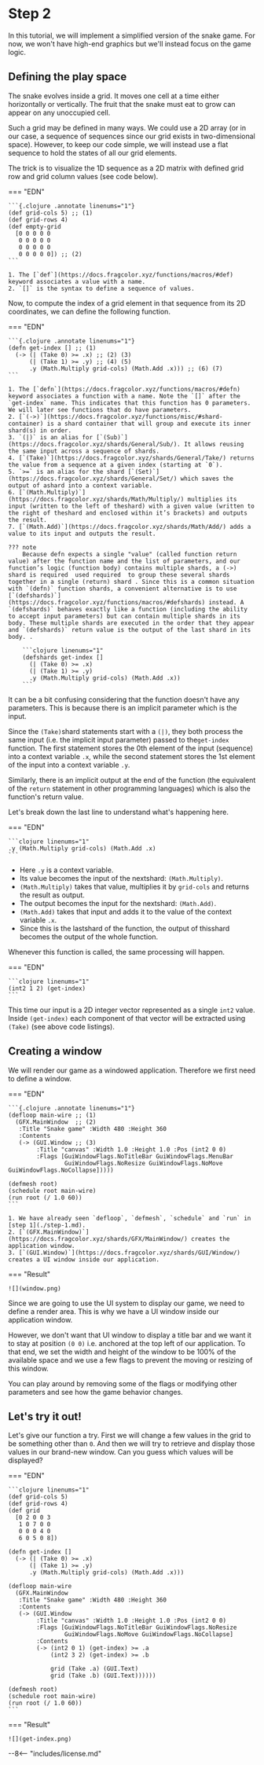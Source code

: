 # Step 2

In this tutorial, we will implement a simplified version of the snake game. For now, we won't have high-end graphics but we'll instead focus on the game logic.

## Defining the play space

The snake evolves inside a grid. It moves one cell at a time either horizontally or vertically. The fruit that the snake must eat to grow can appear on any unoccupied cell.

Such a grid may be defined in many ways. We could use a 2D array (or in our case, a sequence of sequences since our grid exists in two-dimensional space). However, to keep our code simple, we will instead use a flat sequence to hold the states of all our grid elements.

The trick is to visualize the 1D sequence as a 2D matrix with defined grid row and grid column values (see code below).

=== "EDN"

    ```{.clojure .annotate linenums="1"}
    (def grid-cols 5) ;; (1)
    (def grid-rows 4)
    (def empty-grid
      [0 0 0 0 0
       0 0 0 0 0
       0 0 0 0 0
       0 0 0 0 0]) ;; (2)
    ```

    1. The [`def`](https://docs.fragcolor.xyz/functions/macros/#def) keyword associates a value with a name.
    2. `[]` is the syntax to define a sequence of values.

Now, to compute the index of a grid element in that sequence from its 2D coordinates, we can define the following function.

=== "EDN"

    ```{.clojure .annotate linenums="1"}
    (defn get-index [] ;; (1)
      (-> (| (Take 0) >= .x) ;; (2) (3)
          (| (Take 1) >= .y) ;; (4) (5)
          .y (Math.Multiply grid-cols) (Math.Add .x))) ;; (6) (7)
    ```

    1. The [`defn`](https://docs.fragcolor.xyz/functions/macros/#defn) keyword associates a function with a name. Note the `[]` after the `get-index` name. This indicates that this function has 0 parameters. We will later see functions that do have parameters.
    2. [`(->)`](https://docs.fragcolor.xyz/functions/misc/#shard-container) is a shard container that will group and execute its inner shard(s) in order.
    3. `(|)` is an alias for [`(Sub)`](https://docs.fragcolor.xyz/shards/General/Sub/). It allows reusing the same input across a sequence of shards.
    4. [`(Take)`](https://docs.fragcolor.xyz/shards/General/Take/) returns the value from a sequence at a given index (starting at `0`).
    5. `>=` is an alias for the shard [`(Set)`](https://docs.fragcolor.xyz/shards/General/Set/) which saves the output of ashard into a context variable.
    6. [`(Math.Multiply)`](https://docs.fragcolor.xyz/shards/Math/Multiply/) multiplies its input (written to the left of theshard) with a given value (written to the right of theshard and enclosed within it’s brackets) and outputs the result.
    7. [`(Math.Add)`](https://docs.fragcolor.xyz/shards/Math/Add/) adds a value to its input and outputs the result.
        
    ??? note
        Because defn expects a single "value" (called function return value) after the function name and the list of parameters, and our function’s logic (function body) contains multiple shards, a (->) shard is required  used required  to group these several shards together in a single (return) shard . Since this is a common situation with `(defn)` function shards, a convenient alternative is to use  [`(defshards)`](https://docs.fragcolor.xyz/functions/macros/#defshards) instead. A `(defshards)` behaves exactly like a function (including the ability to accept input parameters) but can contain multiple shards in its body. These multiple shards are executed in the order that they appear and `(defshards)` return value is the output of the last shard in its body. .

        ```clojure linenums="1"
        (defshards get-index []
          (| (Take 0) >= .x)
          (| (Take 1) >= .y)
          .y (Math.Multiply grid-cols) (Math.Add .x))
        ```

It can be a bit confusing considering that the function doesn't have any parameters. This is because there is an implicit parameter which is the input. 

Since the `(Take)`shard statements start with a `(|)`, they both process the same input (i.e. the implicit input parameter)  passed to the`get-index` function. The first statement stores the 0th element of the input (sequence) into a context variable `.x`, while the second statement stores the 1st element of the input into a context variable `.y`.

Similarly, there is an implicit output at the end of the function (the equivalent of the `return` statement in other programming languages) which is also the function's return value.

Let's break down the last line to understand what's happening here.

=== "EDN"

    ```clojure linenums="1"
    .y (Math.Multiply grid-cols) (Math.Add .x)
    ```

- Here `.y` is a context variable.
- Its value becomes the input of the nextshard: `(Math.Multiply)`.
- `(Math.Multiply)` takes that value, multiplies it by `grid-cols` and returns the result as output.
- The output becomes the input for the nextshard: `(Math.Add)`.
- `(Math.Add)` takes that input and adds it to the value of the context variable `.x`.
- Since this is the lastshard of the function, the output of thisshard becomes the output of the whole function.

Whenever this function is called, the same processing will happen.

=== "EDN"

    ```clojure linenums="1"
    (int2 1 2) (get-index)
    ```

This time our input is a 2D integer vector represented as a single `int2` value. Inside `(get-index)` each component of that vector will be extracted using `(Take)` (see above code listings).

## Creating a window

We will render our game as a windowed application. Therefore we first need to define a window.

=== "EDN"

    ```{.clojure .annotate linenums="1"}
    (defloop main-wire ;; (1)
      (GFX.MainWindow  ;; (2)
       :Title "Snake game" :Width 480 :Height 360
       :Contents
       (-> (GUI.Window ;; (3)
            :Title "canvas" :Width 1.0 :Height 1.0 :Pos (int2 0 0)
            :Flags [GuiWindowFlags.NoTitleBar GuiWindowFlags.MenuBar
                    GuiWindowFlags.NoResize GuiWindowFlags.NoMove GuiWindowFlags.NoCollapse]))))

    (defmesh root)
    (schedule root main-wire)
    (run root (/ 1.0 60))
    ```

    1. We have already seen `defloop`, `defmesh`, `schedule` and `run` in [step 1](./step-1.md).
    2. [`(GFX.MainWindow)`](https://docs.fragcolor.xyz/shards/GFX/MainWindow/) creates the application window.
    3. [`(GUI.Window)`](https://docs.fragcolor.xyz/shards/GUI/Window/) creates a UI window inside our application.

=== "Result"

    ![](window.png)

Since we are going to use the UI system to display our game, we need to define a render area. This is why we have a UI window inside our application window.

However, we don't want that UI window to display a title bar and we want it to stay at position `(0 0)` i.e. anchored at the top left of our application. To that end, we set the width and height of the window to be 100% of the available space and we use a few flags to prevent the moving or resizing of this window.

You can play around by removing some of the flags or modifying other parameters and see how the game behavior changes.

## Let's try it out!

Let's give our function a try. First we will change a few values in the grid to be something other than `0`. And then we will try to retrieve and display those values in our brand-new window. Can you guess which values will be displayed?

=== "EDN"

    ```clojure linenums="1"
    (def grid-cols 5)
    (def grid-rows 4)
    (def grid
      [0 2 0 0 3
       1 0 7 0 0
       0 0 0 4 0
       6 0 5 0 8])

    (defn get-index []
      (-> (| (Take 0) >= .x)
          (| (Take 1) >= .y)
          .y (Math.Multiply grid-cols) (Math.Add .x)))

    (defloop main-wire
      (GFX.MainWindow
       :Title "Snake game" :Width 480 :Height 360
       :Contents
       (-> (GUI.Window
            :Title "canvas" :Width 1.0 :Height 1.0 :Pos (int2 0 0)
            :Flags [GuiWindowFlags.NoTitleBar GuiWindowFlags.NoResize
                    GuiWindowFlags.NoMove GuiWindowFlags.NoCollapse]
            :Contents
            (-> (int2 0 1) (get-index) >= .a
                (int2 3 2) (get-index) >= .b

                grid (Take .a) (GUI.Text)
                grid (Take .b) (GUI.Text))))))

    (defmesh root)
    (schedule root main-wire)
    (run root (/ 1.0 60))
    ```

=== "Result"

    ![](get-index.png)

--8<-- "includes/license.md"
